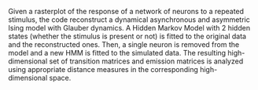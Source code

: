 Given a rasterplot of the response of a network of neurons to a repeated stimulus, the code reconstruct a dynamical asynchronous
and asymmetric Ising model with Glauber dynamics. A Hidden Markov Model with 2 hidden states (whether the stimulus is present or not)
is fitted to the original data and the reconstructed ones. Then, a single neuron is removed from the model and a new HMM is fitted to 
the simulated data. The resulting high-dimensional set of transition matrices and emission matrices is analyzed using appropriate distance
measures in the corresponding high-dimensional space.
